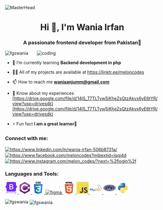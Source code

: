 ![MasterHead](https://img.freepik.com/premium-photo/anime-girl-working-her-computer-background-lofi-music_846334-1014.jpg?w=826)
<h1 align="center">Hi 👋, I'm Wania Irfan</h1>
<h3 align="center">A passionate frontend developer from Pakistan💖</h3>
<img align="right" alt="coding" width="400" src="https://cdnb.artstation.com/p/assets/images/images/036/125/405/original/igor-freitas-mesa.gif?1616779562">
<p align="left"> <img src="https://komarev.com/ghpvc/?username=fgswania&label=Profile%20views&color=0e75b6&style=flat" alt="fgswania" /> </p>

- 🌱 I’m currently learning **Backend development in php**

- 👨‍💻 All of my projects are available at https://linktr.ee/meloncodes

- 📫 How to reach me **waniaanjumm@gmail.com**

- 📄 Know about my experiences [https://drive.google.com/file/d/14lS_T7TLTyw5iKheZsQtzAkys6yE6tYR/view?usp=drivesdk](https://drive.google.com/file/d/14lS_T7TLTyw5iKheZsQtzAkys6yE6tYR/view?usp=drivesdk)

- ⚡ Fun fact **I am a great learner🙌**

<h3 align="left">Connect with me:</h3>
<p align="left">
<a href="https://linkedin.com/in/https://www.linkedin.com/in/wania-irfan-506b8731a/" target="blank"><img align="center" src="https://raw.githubusercontent.com/rahuldkjain/github-profile-readme-generator/master/src/images/icons/Social/linked-in-alt.svg" alt="https://www.linkedin.com/in/wania-irfan-506b8731a/" height="30" width="40" /></a>
<a href="https://fb.com/https://www.facebook.com/meloncodes?mibextid=lqqj4d" target="blank"><img align="center" src="https://raw.githubusercontent.com/rahuldkjain/github-profile-readme-generator/master/src/images/icons/Social/facebook.svg" alt="https://www.facebook.com/meloncodes?mibextid=lqqj4d" height="30" width="40" /></a>
<a href="https://instagram.com/https://www.instagram.com/melon_codes/?next=%2flogin%2f" target="blank"><img align="center" src="https://raw.githubusercontent.com/rahuldkjain/github-profile-readme-generator/master/src/images/icons/Social/instagram.svg" alt="https://www.instagram.com/melon_codes/?next=%2flogin%2f" height="30" width="40" /></a>
</p>

<h3 align="left">Languages and Tools:</h3>
<p align="left"> <a href="https://getbootstrap.com" target="_blank" rel="noreferrer"> <img src="https://raw.githubusercontent.com/devicons/devicon/master/icons/bootstrap/bootstrap-plain-wordmark.svg" alt="bootstrap" width="40" height="40"/> </a> <a href="https://www.w3schools.com/cs/" target="_blank" rel="noreferrer"> <img src="https://raw.githubusercontent.com/devicons/devicon/master/icons/csharp/csharp-original.svg" alt="csharp" width="40" height="40"/> </a> <a href="https://www.w3schools.com/css/" target="_blank" rel="noreferrer"> <img src="https://raw.githubusercontent.com/devicons/devicon/master/icons/css3/css3-original-wordmark.svg" alt="css3" width="40" height="40"/> </a> <a href="https://www.figma.com/" target="_blank" rel="noreferrer"> <img src="https://www.vectorlogo.zone/logos/figma/figma-icon.svg" alt="figma" width="40" height="40"/> </a> <a href="https://www.w3.org/html/" target="_blank" rel="noreferrer"> <img src="https://raw.githubusercontent.com/devicons/devicon/master/icons/html5/html5-original-wordmark.svg" alt="html5" width="40" height="40"/> </a> <a href="https://developer.mozilla.org/en-US/docs/Web/JavaScript" target="_blank" rel="noreferrer"> <img src="https://raw.githubusercontent.com/devicons/devicon/master/icons/javascript/javascript-original.svg" alt="javascript" width="40" height="40"/> </a> <a href="https://www.mysql.com/" target="_blank" rel="noreferrer"> <img src="https://raw.githubusercontent.com/devicons/devicon/master/icons/mysql/mysql-original-wordmark.svg" alt="mysql" width="40" height="40"/> </a> <a href="https://www.php.net" target="_blank" rel="noreferrer"> <img src="https://raw.githubusercontent.com/devicons/devicon/master/icons/php/php-original.svg" alt="php" width="40" height="40"/> </a> <a href="https://www.python.org" target="_blank" rel="noreferrer"> <img src="https://raw.githubusercontent.com/devicons/devicon/master/icons/python/python-original.svg" alt="python" width="40" height="40"/> </a> </p>

<p><img align="left" src="https://github-readme-stats.vercel.app/api/top-langs?username=fgswania&show_icons=true&locale=en&layout=compact" alt="fgswania" /></p>

<p>&nbsp;<img align="center" src="https://github-readme-stats.vercel.app/api?username=fgswania&show_icons=true&locale=en" alt="fgswania" /></p>
